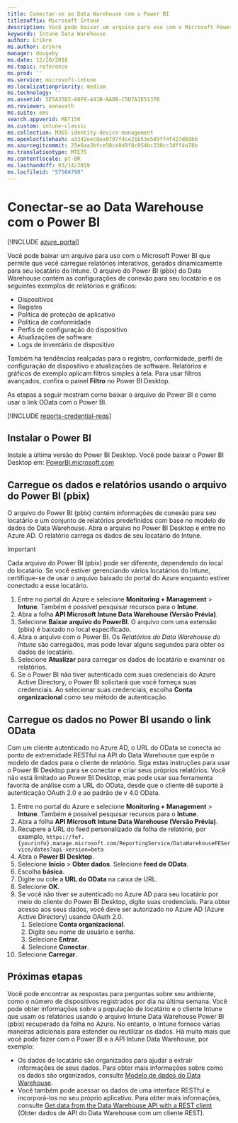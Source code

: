 ```yaml
---
title: Conectar-se ao Data Warehouse com o Power BI
titlesuffix: Microsoft Intune
description: Você pode baixar um arquivo para uso com o Microsoft Power BI que permite que você carregue relatórios interativos gerados dinamicamente no locatário do Microsoft Intune.
keywords: Intune Data Warehouse
author: Erikre
ms.author: erikre
manager: dougeby
ms.date: 12/20/2018
ms.topic: reference
ms.prod: ''
ms.service: microsoft-intune
ms.localizationpriority: medium
ms.technology: ''
ms.assetid: 5E5A35D3-88F8-441B-8A0B-C5D7A1E5137B
ms.reviewer: aanavath
ms.suite: ems
search.appverid: MET150
ms.custom: intune-classic
ms.collection: M365-identity-device-management
ms.openlocfilehash: a3342eec0ea9797f4ce21b53e589ff4f427d03bb
ms.sourcegitcommit: 25e6aa3bfce58ce8d9f8c054bc338cc3dff4a78b
ms.translationtype: MTE75
ms.contentlocale: pt-BR
ms.lasthandoff: 03/14/2019
ms.locfileid: "57564798"
---
```

# <a name="connect-to-the-data-warehouse-with-power-bi"></a>Conectar-se ao Data Warehouse com o Power BI

[!INCLUDE [azure_portal](./includes/azure_portal.md)]

Você pode baixar um arquivo para uso com o Microsoft Power BI que permite que você carregue relatórios interativos, gerados dinamicamente para seu locatário do Intune. O arquivo do Power BI (pbix) do Data Warehouse contém as configurações de conexão para seu locatário e os seguintes exemplos de relatórios e gráficos:  

  -  Dispositivos
  -  Registro
  -  Política de proteção de aplicativo
  -  Política de conformidade
  -  Perfis de configuração do dispositivo
  -  Atualizações de software
  -  Logs de inventário de dispositivo

Também há tendências realçadas para o registro, conformidade, perfil de configuração de dispositivo e atualizações de software. Relatórios e gráficos de exemplo aplicam filtros simples à tela. Para usar filtros avançados, confira o painel **Filtro** no Power BI Desktop.

As etapas a seguir mostram como baixar o arquivo do Power BI e como usar o link OData com o Power BI.

[!INCLUDE [reports-credential-reqs](./includes/reports-credential-reqs.md)]

## <a name="install-power-bi"></a>Instalar o Power BI

Instale a última versão do Power BI Desktop. Você pode baixar o Power BI Desktop em: [PowerBI.microsoft.com](https://powerbi.microsoft.com/desktop)

## <a name="load-the-data-and-reports-using-the-power-bi-file-pbix"></a>Carregue os dados e relatórios usando o arquivo do Power BI (pbix)

O arquivo do Power BI (pbix) contém informações de conexão para seu locatário e um conjunto de relatórios predefinidos com base no modelo de dados do Data Warehouse. Abra o arquivo no Power BI Desktop e entre no Azure AD. O relatório carrega os dados de seu locatário do Intune.

> [!Important]  
> Cada arquivo do Power BI (pbix) pode ser diferente, dependendo do local do locatário. Se você estiver gerenciando vários locatários do Intune, certifique-se de usar o arquivo baixado do portal do Azure enquanto estiver conectado a esse locatário.  

1.  Entre no portal do Azure e selecione **Monitoring + Management** > **Intune**. Também é possível pesquisar recursos para o **Intune**.  
2.  Abra a folha **API Microsoft Intune Data Warehouse (Versão Prévia)**.
3.  Selecione **Baixar arquivo do PowerBI**. O arquivo com uma extensão (pbix) é baixado no local especificado.
4.  Abra o arquivo com o Power BI. Os *Relatórios do Data Warehouse do Intune* são carregados, mas pode levar alguns segundos para obter os dados de locatário.
5.  Selecione **Atualizar** para carregar os dados de locatário e examinar os relatórios.
6.  Se o Power BI não tiver autenticado com suas credenciais do Azure Active Directory, o Power BI solicitará que você forneça suas credenciais. Ao selecionar suas credenciais, escolha **Conta organizacional** como seu método de autenticação.

## <a name="load-the-data-in-power-bi-using-the-odata-link"></a>Carregue os dados no Power BI usando o link OData

Com um cliente autenticado no Azure AD, o URL do OData se conecta ao ponto de extremidade RESTful na API do Data Warehouse que expõe o modelo de dados para o cliente de relatório. Siga estas instruções para usar o Power BI Desktop para se conectar e criar seus próprios relatórios. Você não está limitado ao Power BI Desktop, mas pode usar sua ferramenta favorita de análise com a URL do OData, desde que o cliente dê suporte à autenticação OAuth 2.0 e ao padrão de v 4.0 OData.

1.  Entre no portal do Azure e selecione **Monitoring + Management** > **Intune**. Também é possível pesquisar recursos para o **Intune**.  
2.  Abra a folha **API Microsoft Intune Data Warehouse (Versão Prévia)**.
3. Recupere a URL do feed personalizado da folha de relatório, por exemplo, `https://fef.{yourinfo}.manage.microsoft.com/ReportingService/DataWarehouseFEService/dates?api-version=beta`
4. Abra o **Power BI Desktop**.
5. Selecione **Início** > **Obter dados**. Selecione **feed de OData**.
6. Escolha **básica**.
7. Digite ou cole a **URL do OData** na caixa de URL.
8. Selecione **OK**.
9. Se você não tiver se autenticado no Azure AD para seu locatário por meio do cliente do Power BI Desktop, digite suas credenciais. Para obter acesso aos seus dados, você deve ser autorizado no Azure AD (Azure Active Directory) usando OAuth 2.0.  
    1.  Selecione **Conta organizacional**.  
    2.  Digite seu nome de usuário e senha.  
    3.  Selecione **Entrar.**  
    4.  Selecione **Conectar**.  
10. Selecione **Carregar**.

## <a name="next-steps"></a>Próximas etapas

Você pode encontrar as respostas para perguntas sobre seu ambiente, como o número de dispositivos registrados por dia na última semana. Você pode obter informações sobre a população de locatário e o cliente Intune que usam os relatórios usando o arquivo Intune Data Warehouse Power BI (pbix) recuperado da folha no Azure. No entanto, o Intune fornece várias maneiras adicionais para estender ou reutilizar os dados. Há muito mais que você pode fazer com o Power BI e a API Intune Data Warehouse, por exemplo:

<!-- -  You can use Power BI Desktop to create additional report types with your data. For example, you could create a custom chart representing the ratio of device manufactures in your enterprise. For more information about creating custom reports with Power BI and the Intune Data Warehouse, see `BLOG POST ON POWER BI`. -->
 -  Os dados de locatário são organizados para ajudar a extrair informações de seus dados. Para obter mais informações sobre como os dados são organizados, consulte [Modelo de dados do Data Warehouse](reports-ref-data-model.md).
 -  Você também pode acessar os dados de uma interface RESTful e incorporá-los no seu próprio aplicativo. Para obter mais informações, consulte [Get data from the Data Warehouse API with a REST client](reports-proc-data-rest.md) (Obter dados de API do Data Warehouse com um cliente REST).
